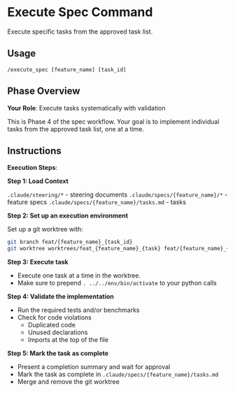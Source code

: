 # Execute Spec Command

Execute specific tasks from the approved task list.

## Usage
```
/execute_spec [feature_name] [task_id] 
```

## Phase Overview
**Your Role**: Execute tasks systematically with validation

This is Phase 4 of the spec workflow. Your goal is to implement individual tasks from the approved task list, one at a time.

## Instructions

**Execution Steps**:

**Step 1: Load Context**

`.claude/steering/*` - steering documents
`.claude/specs/{feature_name}/*` - feature specs
`.claude/specs/{feature_name}/tasks.md` - tasks

**Step 2: Set up an execution environment**

Set up a git worktree with:

```sh
git branch feat/{feature_name}_{task_id}
git worktree worktrees/feat_{feature_name}_{task} feat/{feature_name}_{task_id}`
```
**Step 3: Execute task**

  - Execute one task at a time in the worktree.
  - Make sure to prepend `. ../../env/bin/activate` to your python calls

**Step 4: Validate the implementation**

  - Run the required tests and/or benchmarks
  - Check for code violations
    - Duplicated code
    - Unused declarations
    - Imports at the top of the file

**Step 5: Mark the task as complete**

  - Present a completion summary and wait for approval
  - Mark the task as complete in `.claude/specs/{feature_name}/tasks.md`
  - Merge and remove the git worktree
